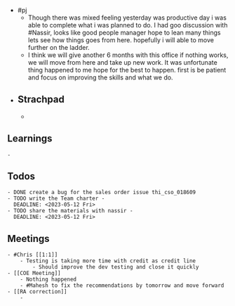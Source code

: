 - #pj
	- Though there was mixed feeling yesterday was productive day i was able to complete what i was planned to do. I had goo discussion with #Nassir, looks like good people manager hope to lean many things lets see how things goes from here. hopefully i will able to move further on the ladder.
	- I think we will give another 6 months with this office if nothing works, we will move from here and take up new work. It was unfortunate thing happened to me hope for the best to happen. first is be patient and focus on improving the skills and what we do.
- ## Strachpad
	-
## Learnings
	-
## Todos
	- DONE create a bug for the sales order issue thi_cso_018609
	- TODO write the Team charter - 
	  DEADLINE: <2023-05-12 Fri>
	- TODO share the materials with nassir -
	  DEADLINE: <2023-05-12 Fri>
## Meetings
	- #Chris [[1:1]]
		- Testing is taking more time with credit as credit line
			- Should improve the dev testing and close it quickly
	- [[COE Meeting]]
		- Nothing happened
		- #Mahesh to fix the recommendations by tomorrow and move forward
	- [[RA correction]]
		-